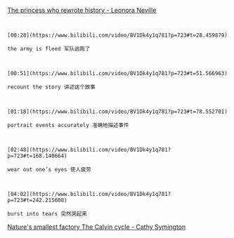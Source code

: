 [The princess who rewrote history - Leonora Neville](https://www.bilibili.com/video/BV1Dk4y1q781?p=723)

```ad-note


[00:28](https://www.bilibili.com/video/BV1Dk4y1q781?p=723#t=28.459879)

the army is fleed 军队逃跑了

```

```ad-note


[00:51](https://www.bilibili.com/video/BV1Dk4y1q781?p=723#t=51.566963)

recount the story 讲述这个故事

```

```ad-note


[01:18](https://www.bilibili.com/video/BV1Dk4y1q781?p=723#t=78.552701)

portrait events accurately 准确地描述事件

```

```ad-note


[02:48](https://www.bilibili.com/video/BV1Dk4y1q781?p=723#t=168.140664)

wear out one’s eyes 使人疲劳

```

```ad-note


[04:02](https://www.bilibili.com/video/BV1Dk4y1q781?p=723#t=242.215608)

burst into tears 突然哭起来

```

[Nature's smallest factory The Calvin cycle - Cathy Symington](https://www.bilibili.com/video/BV1Dk4y1q781?p=724)

```ad-note



```